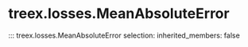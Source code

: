 
# treex.losses.MeanAbsoluteError

::: treex.losses.MeanAbsoluteError
    selection:
        inherited_members: false